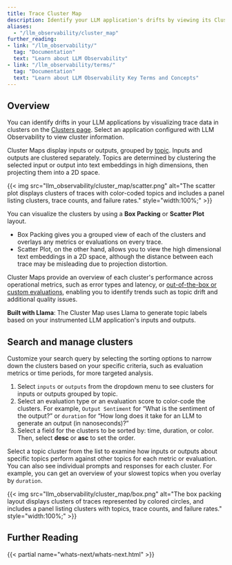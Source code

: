 ```yaml
--- 
title: Trace Cluster Map
description: Identify your LLM application's drifts by viewing its Cluster Map.
aliases:
  - "/llm_observability/cluster_map"
further_reading: 
- link: "/llm_observability/" 
  tag: "Documentation" 
  text: "Learn about LLM Observability"
- link: "/llm_observability/terms/" 
  tag: "Documentation" 
  text: "Learn about LLM Observability Key Terms and Concepts"
---
```


## Overview

You can identify drifts in your LLM applications by visualizing trace data in clusters on the [Clusters page][1]. Select an application configured with LLM Observability to view cluster information. 

Cluster Maps display inputs or outputs, grouped by [topic][2]. Inputs and outputs are clustered separately. Topics are determined by clustering the selected input or output into text embeddings in high dimensions, then projecting them into a 2D space. 

{{< img src="llm_observability/cluster_map/scatter.png" alt="The scatter plot displays clusters of traces with color-coded topics and includes a panel listing clusters, trace counts, and failure rates." style="width:100%;" >}}

You can visualize the clusters by using a **Box Packing** or **Scatter Plot** layout. 

- Box Packing gives you a grouped view of each of the clusters and overlays any metrics or evaluations on every trace. 
- Scatter Plot, on the other hand, allows you to view the high dimensional text embeddings in a 2D space, although the distance between each trace may be misleading due to projection distortion. 

Cluster Maps provide an overview of each cluster's performance across operational metrics, such as error types and latency, or [out-of-the-box or custom evaluations][3], enabling you to identify trends such as topic drift and additional quality issues.

<div class="alert alert-info"><strong>Built with Llama</strong>: The Cluster Map uses Llama to generate topic labels based on your instrumented LLM application's inputs and outputs. </div>

## Search and manage clusters

Customize your search query by selecting the sorting options to narrow down the clusters based on your specific criteria, such as evaluation metrics or time periods, for more targeted analysis.

1. Select `inputs` or `outputs` from the dropdown menu to see clusters for inputs or outputs grouped by topic.
1. Select an evaluation type or an evaluation score to color-code the clusters. For example, `Output Sentiment` for “What is the sentiment of the output?” or `duration` for “How long does it take for an LLM to generate an output (in nanoseconds)?” 
1. Select a field for the clusters to be sorted by: time, duration, or color. Then, select **desc** or **asc** to set the order. 

Select a topic cluster from the list to examine how inputs or outputs about specific topics perform against other topics for each metric or evaluation. You can also see individual prompts and responses for each cluster. For example, you can get an overview of your slowest topics when you overlay by `duration`.

{{< img src="llm_observability/cluster_map/box.png" alt="The box packing layout displays clusters of traces represented by colored circles, and includes a panel listing clusters with topics, trace counts, and failure rates." style="width:100%;" >}}

## Further Reading

{{< partial name="whats-next/whats-next.html" >}}

[1]: https://app.datadoghq.com/llm/clusters
[2]: /llm_observability/evaluations/ootb_evaluations/#enter-a-topic
[3]: /llm_observability/terms/#evaluations
